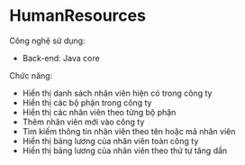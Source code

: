 # HumanResources
Công nghệ sử dụng: 
- Back-end: Java core

Chức năng:
- Hiển thị danh sách nhân viên hiện có trong công ty
- Hiển thị các bộ phận trong công ty
- Hiển thị các nhân viên theo từng bộ phận
- Thêm nhân viên mới vào công ty
- Tìm kiếm thông tin nhân viên theo tên hoặc mã nhân viên
- Hiển thị bảng lương của nhân viên toàn công ty
- Hiển thị bảng lương của nhân viên theo thứ tự tăng dần
